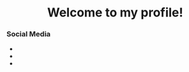 <p align="center">
  <h1 align="center">Welcome to my profile!</h1>
  
  <p>
    <h3>Social Media</h3>
      <ul>
          <li>
          <li>
          <li>
      </ul>
  <p>       
